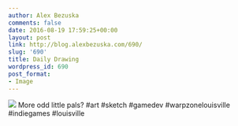 ```yaml
---
author: Alex Bezuska
comments: false
date: 2016-08-19 17:59:25+00:00
layout: post
link: http://blog.alexbezuska.com/690/
slug: '690'
title: Daily Drawing
wordpress_id: 690
post_format:
- Image
---
```

![](/images/2016/08/tumblr_oc64n1yCnV1u11b0ro1_1280-825x510.jpg)
More odd little pals? #art #sketch #gamedev #warpzonelouisville #indiegames #louisville  
